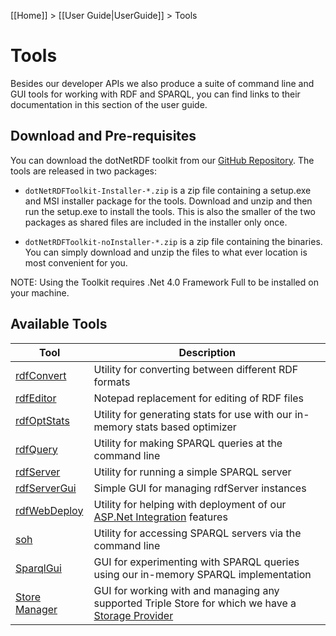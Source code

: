 [[Home]] > [[User Guide|UserGuide]] > Tools

# Tools 

Besides our developer APIs we also produce a suite of command line and GUI tools for working with RDF and SPARQL, you can find links to their documentation in this section of the user guide.

## Download and Pre-requisites

You can download the dotNetRDF toolkit from our [GitHub Repository](https://github.com/dotnetrdf/dotNetRDF.Toolkit/releases). The tools are released in two packages:

* `dotNetRDFToolkit-Installer-*.zip` is a zip file containing a setup.exe and MSI installer package for the tools. Download and unzip and then run the setup.exe to install the tools. This is also the smaller of the two packages as shared files are included in the installer only once.

* `dotNetRDFToolkit-noInstaller-*.zip` is a zip file containing the binaries. You can simply download and unzip the files to what ever location is most convenient for you.

NOTE: Using the Toolkit requires .Net 4.0 Framework Full to be installed on your machine.

## Available Tools 

| Tool | Description |
| --- | --- |
| [rdfConvert](UserGuide-Tools-rdfConvert) | Utility for converting between different RDF formats |
| [rdfEditor](UserGuide-Tools-rdfEditor) | Notepad replacement for editing of RDF files |
| [rdfOptStats](UserGuide-Tools-rdfOptStats) | Utility for generating stats for use with our in-memory stats based optimizer |
| [rdfQuery](UserGuide-Tools-rdfQuery) | Utility for making SPARQL queries at the command line |
| [rdfServer](UserGuide-Tools-rdfServer) | Utility for running a simple SPARQL server |
| [rdfServerGui](UserGuide-Tools-rdfServerGui) | Simple GUI for managing rdfServer instances |
| [rdfWebDeploy](UserGuide-Tools-rdfWebDeploy) | Utility for helping with deployment of our [ASP.Net Integration](UserGuide-ASPNET-Integration) features |
| [soh](UserGuide-Tools-soh) | Utility for accessing SPARQL servers via the command line |
| [SparqlGui](UserGuide-Tools-SparqlGui) | GUI for experimenting with SPARQL queries using our in-memory SPARQL implementation |
| [Store Manager](UserGuide-Tools-Store-Manager) | GUI for working with and managing any supported Triple Store for which we have a [Storage Provider](UserGuide-Storage-Providers) |